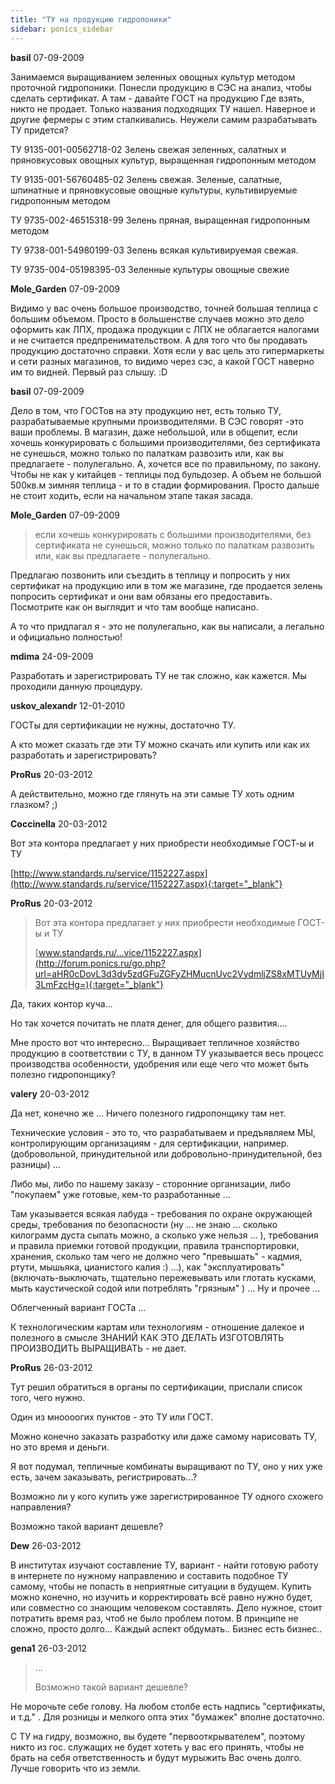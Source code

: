 ```yaml
---
title: "ТУ на продукцию гидропоники"
sidebar: ponics_sidebar
---
```


**basil** 07-09-2009

Занимаемся выращиванием зеленных овощных культур методом проточной гидропоники. Понесли продукцию в СЭС на анализ, чтобы сделать сертификат. А там - давайте ГОСТ на продукцию Где взять, никто не продает. Только названия подходящих ТУ нашел. Наверное и другие фермеры с этим сталкивались. Неужели самим разрабатывать ТУ придется?

ТУ 9135-001-00562718-02 Зелень свежая зеленных, салатных и пряновкусовых овощных культур, выращенная гидропонным методом

ТУ 9135-001-56760485-02 Зелень свежая. Зеленые, салатные, шпинатные и пряновкусовые овощные культуры, культивируемые гидропонным методом

ТУ 9735-002-46515318-99 Зелень пряная, выращенная гидропонным методом

ТУ 9738-001-54980199-03 Зелень всякая культивируемая свежая.

ТУ 9735-004-05198395-03 Зеленные культуры овощные свежие


**Mole_Garden** 07-09-2009

Видимо у вас очень большое производство, точней большая теплица с большим объемом. Просто в большенстве случаев можно это дело оформить как ЛПХ, продажа продукции с ЛПХ не облагается налогами и не считается предпренимательством. А для того что бы продавать продукцию достаточно справки. Хотя если у вас цель это гипермаркеты и сети разных магазинов, то видимо через сэс, а какой ГОСТ наверно им то видней. Первый раз слышу. :D


**basil** 07-09-2009

Дело в том, что ГОСТов на эту продукцию нет, есть только ТУ, разрабатываемые крупными производителями. В СЭС говорят -это ваши проблемы. В магазин, даже небольшой, или в общепит, если хочешь конкурировать с большими производителями, без сертификата не сунешься, можно только по палаткам развозить или, как вы предлагаете - полулегально. А, хочется все по правильному, по закону. Чтобы не как у китайцев - теплицы под бульдозер. А объем не большой 500кв.м зимняя теплица - и то в стадии формирования. Просто дальше не стоит ходить, если на начальном этапе такая засада.


**Mole_Garden** 07-09-2009

> если хочешь конкурировать с большими производителями, без сертификата не сунешься, можно только по палаткам развозить или, как вы предлагаете - полулегально.

Предлагаю позвонить или съездить в теплицу и попросить у них сертификат на продукцию или в том же магазине, где продается зелень попросить сертификат и они вам обязаны его предоставить. Посмотрите как он выглядит и что там вообще написано.

А то что придлагал я - это не полулегально, как вы написали, а легально и официально полностью!


**mdima** 24-09-2009

Разработать и зарегистрировать ТУ не так сложно, как кажется. Мы проходили данную процедуру.


**uskov_alexandr** 12-01-2010

ГОСТы для сертификации не нужны, достаточно ТУ.

А кто может сказать где эти ТУ можно скачать или купить или как их разработать и зарегистрировать?


**ProRus** 20-03-2012

А действительно, можно где глянуть на эти самые ТУ хоть одним глазком? ;) 


**Coccinella** 20-03-2012

Вот эта контора предлагает у них приобрести необходимые ГОСТ-ы и ТУ

[http://www.standards.ru/service/1152227.aspx](http://www.standards.ru/service/1152227.aspx){:target="_blank"}


**ProRus** 20-03-2012

> Вот эта контора предлагает у них приобрести необходимые ГОСТ-ы и ТУ
> 
> [www.standards.ru/...vice/1152227.aspx](http://forum.ponics.ru/go.php?url=aHR0cDovL3d3dy5zdGFuZGFyZHMucnUvc2VydmljZS8xMTUyMjI3LmFzcHg=){:target="_blank"}

Да, таких контор куча...

Но так хочется почитать не платя денег, для общего развития....

Мне просто вот что интересно... Выращивает тепличное хозяйство продукцию в соответствии с ТУ, в данном ТУ указывается весь процесс производства особенности, удобрения или еще чего что может быть полезно гидропонщику?


**valery** 20-03-2012

Да нет, конечно же ... Ничего полезного гидропонщику там нет.

Технические условия - это то, что разрабатываем и предъявляем МЫ, контролирующим организациям - для сертификации, например. (добровольной, принудительной или добровольно-принудительной, без разницы) ...

Либо мы, либо по нашему заказу - сторонние организации, либо "покупаем" уже готовые, кем-то разработанные ...

Там указывается всякая лабуда - требования по охране окружающей среды, требования по безопасности (ну ... не знаю ... сколько килограмм дуста сыпать можно, а сколько уже нельзя ... ), требования и правила приемки готовой продукции, правила транспортировки, хранения, сколько там чего не должно чего "превышать" - кадмия, ртути, мышьяка, цианистого калия :) ...), как "эксплуатировать" (включать-выключать, тщательно пережевывать или глотать кусками, мыть каустической содой или потреблять "грязным" ) ... Ну и прочее ...

Облегченный вариант ГОСТа ...

К технологическим картам или технологиям - отношение далекое и полезного в смысле ЗНАНИЙ КАК ЭТО ДЕЛАТЬ ИЗГОТОВЛЯТЬ ПРОИЗВОДИТЬ ВЫРАЩИВАТЬ - не дает.


**ProRus** 26-03-2012

Тут решил обратиться в органы по сертификации, прислали список того, чего нужно.

Один из мноооогих пунктов - это ТУ или ГОСТ.

Можно конечно заказать разработку или даже самому нарисовать ТУ, но это время и деньги.

Я вот подумал, тепличные комбинаты выращивают по ТУ, оно у них уже есть, зачем заказывать, регистрировать...?

Возможно ли у кого купить уже зарегистрированное ТУ одного схожего направления?

Возможно такой вариант дешевле?


**Dew** 26-03-2012

В институтах изучают составление ТУ, вариант - найти готовую работу в интернете по нужному направлению и составить подобное ТУ самому, чтобы не попасть в неприятные ситуации в будущем. Купить можно конечно, но изучить и корректировать всё равно нужно будет, или совместно со знающим человеком составлять. Дело нужное, стоит потратить время раз, чтоб не было проблем потом. В принципе не сложно, просто долго... Каждый аспект обдумать.. Бизнес есть бизнес..


**gena1** 26-03-2012

> ...
> 
> Возможно такой вариант дешевле?

Не морочьте себе голову. На любом столбе есть надпись "сертификаты, и т.д." . Для розницы и мелкого опта этих "бумажек" вполне достаточно.

С ТУ на гидру, возможно, вы будете "первооткрывателем", поэтому никто из гос. служащих не будет хотеть у вас его принять, чтобы не брать на себя ответственность и будут мурыжить Вас очень долго. Лучше говорить что из земли.


